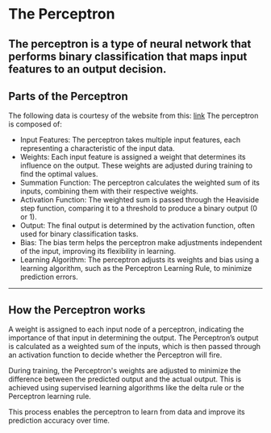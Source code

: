 # The Perceptron
The perceptron is a type of neural network that performs binary classification that maps input features to an output decision.
---
## Parts of the Perceptron
The following data is courtesy of the website from this: [link](geeksforgeeks.org/machine-learning/what-is-perceptron-the-simplest-artificial-neural-network/)
The perceptron is composed of:
* Input Features: The perceptron takes multiple input features, each representing a characteristic of the input data.
* Weights: Each input feature is assigned a weight that determines its influence on the output. These weights are adjusted during training to find the optimal values.
* Summation Function: The perceptron calculates the weighted sum of its inputs, combining them with their respective weights.
* Activation Function: The weighted sum is passed through the Heaviside step function, comparing it to a threshold to produce a binary output (0 or 1).
* Output: The final output is determined by the activation function, often used for binary classification tasks.
* Bias: The bias term helps the perceptron make adjustments independent of the input, improving its flexibility in learning.
* Learning Algorithm: The perceptron adjusts its weights and bias using a learning algorithm, such as the Perceptron Learning Rule, to minimize prediction errors. 
---
## How the Perceptron works
A weight is assigned to each input node of a perceptron, indicating the importance of that input in determining the output. The Perceptron’s output is calculated as a weighted sum of the inputs, which is then passed through an activation function to decide whether the Perceptron will fire.

During training, the Perceptron's weights are adjusted to minimize the difference between the predicted output and the actual output. This is achieved using supervised learning algorithms like the delta rule or the Perceptron learning rule.

This process enables the perceptron to learn from data and improve its prediction accuracy over time.